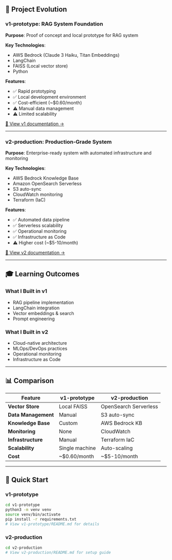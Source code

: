 ## 🎯 Project Evolution

### v1-prototype: RAG System Foundation

**Purpose**: Proof of concept and local prototype for RAG system

**Key Technologies**:
- AWS Bedrock (Claude 3 Haiku, Titan Embeddings)
- LangChain
- FAISS (Local vector store)
- Python

**Features**:
- ✅ Rapid prototyping
- ✅ Local development environment
- ✅ Cost-efficient (~$0.60/month)
- ⚠️ Manual data management
- ⚠️ Limited scalability

[📖 View v1 documentation →](./v1-prototype/README.md)

---

### v2-production: Production-Grade System

**Purpose**: Enterprise-ready system with automated infrastructure and monitoring

**Key Technologies**:
- AWS Bedrock Knowledge Base
- Amazon OpenSearch Serverless
- S3 auto-sync
- CloudWatch monitoring
- Terraform (IaC)

**Features**:
- ✅ Automated data pipeline
- ✅ Serverless scalability
- ✅ Operational monitoring
- ✅ Infrastructure as Code
- ⚠️ Higher cost (~$5-10/month)

[📖 View v2 documentation →](./v2-production/README.md)

---

## 🎓 Learning Outcomes

### What I Built in v1
- RAG pipeline implementation
- LangChain integration
- Vector embeddings & search
- Prompt engineering

### What I Built in v2
- Cloud-native architecture
- MLOps/DevOps practices
- Operational monitoring
- Infrastructure as Code

---

## 📊 Comparison

| Feature | v1-prototype | v2-production |
|---------|-------------|---------------|
| **Vector Store** | Local FAISS | OpenSearch Serverless |
| **Data Management** | Manual | S3 auto-sync |
| **Knowledge Base** | Custom | AWS Bedrock KB |
| **Monitoring** | None | CloudWatch |
| **Infrastructure** | Manual | Terraform IaC |
| **Scalability** | Single machine | Auto-scaling |
| **Cost** | ~$0.60/month | ~$5-10/month |

---

## 🚀 Quick Start

### v1-prototype
```bash
cd v1-prototype
python3 -m venv venv
source venv/bin/activate
pip install -r requirements.txt
# View v1-prototype/README.md for details
```

### v2-production
```bash
cd v2-production
# View v2-production/README.md for setup guide
```
